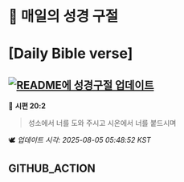 # 🙏 매일의 성경 구절
# [Daily Bible verse]
## [![README에 성경구절 업데이트](https://github.com/DONGSUKA/first_test/actions/workflows/update-readme-bible.yml/badge.svg)](https://github.com/DONGSUKA/first_test/actions/workflows/update-readme-bible.yml)
<!-- START_BIBLE_VERSE -->
📖 **시편 20:2**
> 성소에서 너를 도와 주시고 시온에서 너를 붙드시며

🕊️ _업데이트 시각: 2025-08-05 05:48:52 KST_
  <!-- END_BIBLE_VERSE -->
## GITHUB_ACTION
